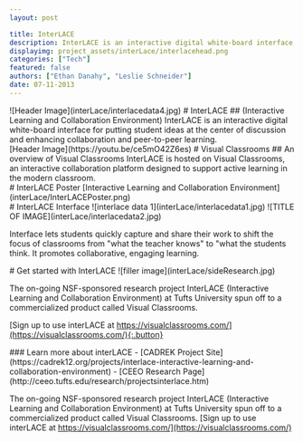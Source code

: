 ```yaml
---
layout: post

title: InterLACE
description: InterLACE is an interactive digital white-board interface.
displayimg: project_assets/interLace/interlacehead.png
categories: ["Tech"]
featured: false
authors: ["Ethan Danahy", "Leslie Schneider"]
date: 07-11-2013
---
```

<div class="image_text_overlay" markdown="1">
![Header Image](interLace/interlacedata4.jpg)
# InterLACE
## (Interactive Learning and Collaboration Environment)
InterLACE is an interactive digital white-board interface for putting student ideas at the center of discussion and enhancing collaboration and peer-to-peer learning.
</div>

<div class="video_text_overlay" markdown="1">
[Header Image](https://youtu.be/ce5mO42Z6es)
# Visual Classrooms
## An overview of Visual Classrooms
InterLACE is hosted on Visual Classrooms, an interactive collaboration platform designed to support active learning in the modern classroom.  
</div>


<div class="document" markdown="1">
# InterLACE Poster
[Interactive Learning and Collaboration Environment](interLace/InterLACEPoster.png)
<!-- insert as many links here as you want to dynamically create a grid of documents-->
</div>
<div class="free_write" markdown="1">
# InterLACE Interface
![interlace data 1](interLace/interlacedata1.jpg)
![TITLE OF IMAGE](interLace/interlacedata2.jpg)

Interface lets students quickly capture and share their work to shift the focus of classrooms from "what the teacher knows"
to "what the students think. It promotes collaborative, engaging learning.

</div>


<div class="free_write" markdown="1">
# Get started with InterLACE
![filler image](interLace/sideResearch.jpg)

The on-going NSF-sponsored research project InterLACE (Interactive Learning and Collaboration Environment) at Tufts University spun off to a commercialized product called Visual Classrooms.

[Sign up to use interLACE at https://visualclassrooms.com/](https://visualclassrooms.com/){:.button}
</div>


<div class="free_write" markdown="1">
### Learn more about interLACE
- [CADREK Project Site](https://cadrek12.org/projects/interlace-interactive-learning-and-collaboration-environment)
- [CEEO Research Page](http://ceeo.tufts.edu/research/projectsinterlace.htm)

The on-going NSF-sponsored research project InterLACE (Interactive Learning and Collaboration Environment) at Tufts University spun off to a commercialized product called Visual Classrooms.
[Sign up to use interLACE at https://visualclassrooms.com/](https://visualclassrooms.com/)
</div>
